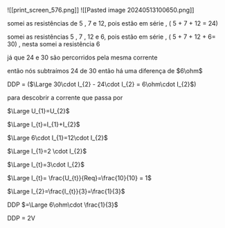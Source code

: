 ![[print_screen_576.png]]
![[Pasted image 20240513100650.png]]

somei as resistências de 5 , 7 e 12, pois estão em série , ( 5 + 7 + 12 = 24)
 
somei as resistências 5 , 7  , 12 e 6, pois estão em série , ( 5 + 7 + 12 + 6= 30) , nesta somei a resistência 6

já que 24 e 30 são percorridos pela mesma corrente

então nós subtraímos  24 de 30 então há uma diferença de $6\ohm$  

DDP = ($\Large 30\cdot I_{2} - 24\cdot I_{2} = 6\ohm\cdot I_{2}$)    

para descobrir a corrente que passa por 

$\Large U_{1}=U_{2}$

$\Large I_{t}=I_{1}+I_{2}$

$\Large 6\cdot I_{1}=12\cdot I_{2}$

$\Large I_{1}=2 \cdot I_{2}$

$\Large I_{t}=3\cdot I_{2}$

$\Large I_{t}= \frac{U_{t}}{Req}=\frac{10}{10} = 1$

$\Large I_{2}=\frac{I_{t}}{3}=\frac{1}{3}$

DDP $=\Large 6\ohm\cdot \frac{1}{3}$

DDP = 2V